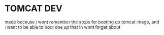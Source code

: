 # TOMCAT DEV

made because i wont remember the steps for booting up tomcat image, and i want to be able to boot one up that in wont forget about

